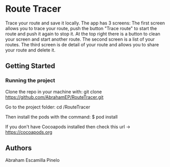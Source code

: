 # Route Tracer

Trace your route and save it locally. The app has 3 screens: The first screen allows you to trace your route, push the button "Trace route" to start the route and push it again to stop it. At the top right there is a button to clean your screen and start another route. The second screen is a list of your routes. The third screen is de detail of your route and allows you to share your route and delete it.

## Getting Started

### Running the project

Clone the repo in your machine with:
git clone https://github.com/AbrahamEP/RouteTracer.git

Go to the project folder:
cd /RouteTracer

Then install the pods with the command:
$ pod install

If you don't have Cocoapods installed then check this url -> https://cocoapods.org

## Authors

Abraham Escamilla Pinelo




